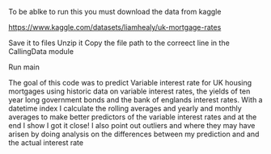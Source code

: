 To be ablke to run this you must download the data from kaggle

https://www.kaggle.com/datasets/liamhealy/uk-mortgage-rates

Save it to files
Unzip it
Copy the file path to the correect line in the CallingData module

Run main


The goal of this code was to predict Variable interest rate for UK housing mortgages using historic data on variable interest rates, 
the yields of ten year long government bonds and the bank of englands interest rates.
With a datetime index I calculate the rolling averages and yearly and monthly averages to make better predictors of the variable interest rates
and at the end I show I got it close!
I also point out outliers and where they may have arisen by doing analysis on the differences between my prediction and and the actual interest rate
